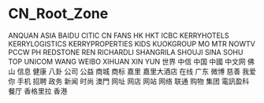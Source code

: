 # CN_Root_Zone
ANQUAN
ASIA
BAIDU
CITIC
CN
FANS
HK
HKT
ICBC
KERRYHOTELS
KERRYLOGISTICS
KERRYPROPERTIES
KIDS
KUOKGROUP
MO
MTR
NOWTV
PCCW
PH
REDSTONE
REN
RICHARDLI
SHANGRILA
SHOUJI
SINA
SOHU
TOP
UNICOM
WANG
WEIBO
XIHUAN
XIN
YUN
世界
中信
中国
中國
中文网
佛山
信息
健康
八卦
公司
公益
商城
商标
嘉里
嘉里大酒店
在线
广东
微博
慈善
我爱你
手机
招聘
政务
新闻
时尚
澳門
网址
网店
网站
网络
联通
购物
集团
電訊盈科
餐厅
香格里拉
香港
